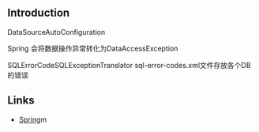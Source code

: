 ## Introduction


DataSourceAutoConfiguration

Spring 会将数据操作异常转化为DataAccessException

SQLErrorCodeSQLExceptionTranslator
 
sql-error-codes.xml文件存放各个DB的错误



## Links

- [Spring](/docs/CS/Framework/Spring/Spring.md)m

